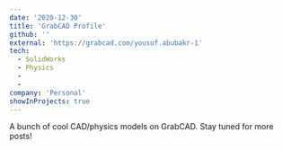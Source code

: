 ```yaml
---
date: '2020-12-30'
title: 'GrabCAD Profile'
github: ''
external: 'https://grabcad.com/yousuf.abubakr-1'
tech:
  - SolidWorks
  - Physics
  - 
  - 
company: 'Personal'
showInProjects: true
---
```


A bunch of cool CAD/physics models on GrabCAD. Stay tuned for more posts!
